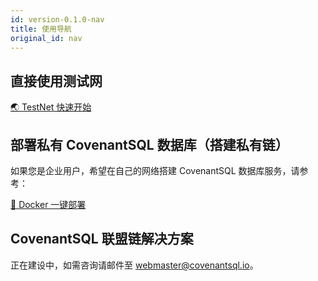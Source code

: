 ```yaml
---
id: version-0.1.0-nav
title: 使用导航
original_id: nav
---
```


## 直接使用测试网
[🌏 TestNet 快速开始](./quickstart)

## 部署私有 CovenantSQL 数据库（搭建私有链）

如果您是企业用户，希望在自己的网络搭建 CovenantSQL 数据库服务，请参考：

[🐳 Docker 一键部署](./deployment)

## CovenantSQL 联盟链解决方案

正在建设中，如需咨询请邮件至 webmaster@covenantsql.io。

